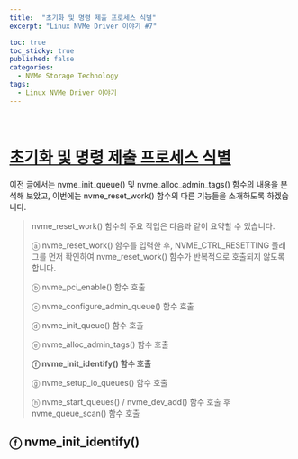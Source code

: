 ```yaml
---
title:  "초기화 및 명령 제출 프로세스 식별"
excerpt: "Linux NVMe Driver 이야기 #7"

toc: true
toc_sticky: true
published: false
categories:
  - NVMe Storage Technology
tags:
  - Linux NVMe Driver 이야기
---
```


<br>

# [초기화 및 명령 제출 프로세스 식별](https://mp.weixin.qq.com/s?__biz=MzIwNTUxNDgwNg==&mid=2247484493&idx=1&sn=62285eaae11f3e10712ca8d2ba5d811e&chksm=972ef514a0597c02fae21126a27a373214b554119a5dfe447e19a50488dc7ecf4ab9bf43b15d&scene=21#wechat_redirect)

이전 글에서는 nvme_init_queue() 및 nvme_alloc_admin_tags() 함수의 내용을 분석해 보았고, 이번에는 nvme_reset_work() 함수의 다른 기능들을 소개하도록 하겠습니다.

> nvme_reset_work() 함수의 주요 작업은 다음과 같이 요약할 수 있습니다.
>
> ⓐ nvme_reset_work() 함수를 입력한 후, NVME_CTRL_RESETTING 플래그를 먼저 확인하여 nvme_reset_work() 함수가 반복적으로 호출되지 않도록 합니다.
>
> ⓑ nvme_pci_enable() 함수 호출
>
> ⓒ nvme_configure_admin_queue() 함수 호출
>
> ⓓ nvme_init_queue() 함수 호출
>
> ⓔ nvme_alloc_admin_tags() 함수 호출
>
> **ⓕ nvme_init_identify() 함수 호출**
>
> ⓖ nvme_setup_io_queues() 함수 호출
>
> ⓗ nvme_start_queues() / nvme_dev_add() 함수 호출 후 nvme_queue_scan() 함수 호출



## ⓕ nvme_init_identify()

